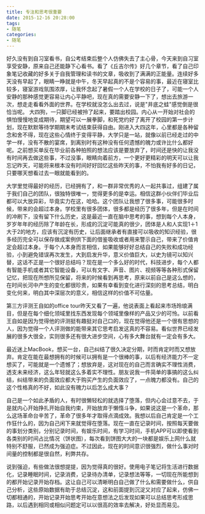 ```yaml
---
title: 专注和思考很重要
date: 2015-12-16 20:28:00
tags:
- 随笔
categories:
- 随笔
---
```


好久没有到自习室看书，自公考结束后整个人仿佛失去了主心骨，今天来到自习室享受安静，原来自己还能静下心看书。看了《丘吉尔传》好几个章节，看了自己印象笔记收藏的好多关于自我管理和读书的文章，吸收到了满满的正能量。连续好多天没有早起了，眼睛一睁就是中午，冬天早起真的不是个容易的事，最近在寝室比较多，寝室游戏氛围浓厚，让我怀念起了暑假一个人在学校的日子了，可能一个人安静的那种感觉更容易让内心平静吧，现在真的需要安静一下了，想出去旅游一次，想走走看看外面的世界。在学校就没怎么出去过，说是"井底之蛙"感觉倒是很恰当呢。
大四狗，一只脚已经被拎了起来，要踏出校园。内心从一开始对社会的惧怕慢慢地变成期待，期望可以一展拳脚，和死党约好了离开了校园的第一步计划，现在默默等待学期期末考试结束获得自由。刚进入大四这年，心里都是各种留念和舍不得，现在这些心情终于变得平静，大学只是一站，就像以前已经走过的中学一样，没有不散的宴席，到离别时有这种没有任何遗憾的魄力或许比什么都好呢。之前想买单反在毕业前各种拍照的想法应该是要放弃了，时间还是快的让我没有时间再去做这些事，不过没事，眼睛向着前方，一个更好更精彩的明天可以让我忘记昨天，可能将来根本没有时间好好回忆这些昨天的事，不怕我有好多的日记，只要哪天想看过去一眼就能看到的。

大学里觉得最好的经历，已经拥有了，和一群非常优秀的人一起共事过，组建了属于我们自己的团队，很独特很唯一，觉得更多的是幸运。相信这群小伙伴们毕业后都可以大放异彩，毕竟实力在这，哈哈。这个团队让我想了很多事，可能很多时候，带来的会超过本身。学校里有很多团体，很多都是经历了很多年，但是在时间的冲刷下，没有留下什么历史，这是最近一直在脑中思考的事，想到每个人本身，岁岁年年的经历除了年龄在长，形成的沉淀可能真的很少，团体是人和人实现1＋1大于2的地方，应该有沉淀有历史，让后面继承者有直接可以吸收的知识经验，很多经历完全可以保存做成案例供下面的借鉴吸收或者用来警示自己，带来了价值肯定会超过本身。于每个人本身而言相信，如果能够好好总结自己的失败和成功经验，小到避免错误再次发生，大到启发升华，意义价值巨大，以史为镜可以知兴替，这话不正是一个很好总结吗？现在是一个多么好的时代，科技进步，每个人都有智能手机或者其它智能设备，可以有文字、声音、图片、视频等等各种形式保留记忆，把现在所想所见保留，将来的时候看到再思考，原来以前自己是这么想的，在时间长河中产生的变化都很珍贵，如果有幸看到变化进行深刻的思考总结，明白变化何来，明白其中深层次的意义，相信这样的价值不可估量。

第三方评测王自如的office tour昨天又看了一遍，他说表面上看起来市场玲琅满目，但是在每个细化领域里找东西发现每个领域里像样的产品又少的可怜。以前看王自如是因为觉得他的评测挺有趣挺对自己口的，现在觉得他还是一个很有思想的人，因为觉得一个人评测做的能带来其它思考启发这真的不容易。看似世界已经发展的很多大很全，实则很多还有很大进步空间，心有多大舞台就有一定会有多大。

最近迷上MacBook，想买一台，自己纠结了很久决定分期，时而肯定时而又想放弃。肯定在能在最想拥有的时候可以拥有是一个很棒的事，以后有经济能力不一定想买了，可能就是一个遗憾了；想放弃是，这对现在的自己而言确实不理性消费，透支未来经济，这么年轻就这么多着实不理性。朋友说我一件简单的事搞的这么纠结，纠结带来的负面效应都大于购买产生的负面效应了，一点魄力都没有。自己的这个性格真的不好，如此没有魄力以后怎么成大事？

自己是一个如此矛盾的人，有时很懒轻松的就选择了堕落，但内心会过意不去，于是就内心开始挣扎开始自我约束，开始放弃于懒惰斗争，如果说这是一个革命，那么这场革命台辛苦了，革命了很多年才取得点滴成效。我想以后自己肯定是一个工作狂什么的，因为自己闲下来就觉得在堕落。现在一直在记录时间，按照每天要做的事划分类别，分别记录时间，有娱乐时间，有学习时间，手机APP可以即使看到各类别的时间占比情况（饼状图），每次看到饼图大大的一块都是娱乐上网什么就特别不舒服，已然成为强迫症。不过因此，现在的时间意识很强烈，做什么事对时间量的控制都是很自然，利弊共存。

说到强迫，有些做法很想提提，因为觉得真的很好。使用电子笔记将生活进行数据化，记录睡眠时间，记录消费，记录待办清单，记录想法等等，一切现在所能想到的都开始记录开始存档。这让自己可以清晰明白自己做了什么和需要做什么，供自己分析，这些原始数据有助于总结沉淀，这和前面提到沉淀又对应了起来，仿佛一切都相通的，开始记录开始思考开始在意想法之后发现如果可以总结思考形成思路，以后遇到相同或相似问题定可以以很高的效率去解决，好处显而易见。 